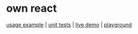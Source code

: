 # own react

[usage example](src/example.tsx) | [unit tests](src/index.spec.tsx) | [live demo](https://gmoskal.github.io/own-react/) | [playground](https://codesandbox.io/p/github/gmoskal/own-react/master?file=%2Fsrc%2Fexample.tsx&selection=%5B%7B%22endColumn%22%3A1%2C%22endLineNumber%22%3A1%2C%22startColumn%22%3A1%2C%22startLineNumber%22%3A1%7D%5D&workspace=%257B%2522activeFileId%2522%253A%2522clf62jj9f000jg2gv6akke5ng%2522%252C%2522openFiles%2522%253A%255B%2522%252FREADME.md%2522%255D%252C%2522sidebarPanel%2522%253A%2522EXPLORER%2522%252C%2522gitSidebarPanel%2522%253A%2522COMMIT%2522%252C%2522spaces%2522%253A%257B%2522clf62jkfn000x3b6hlkcwatby%2522%253A%257B%2522key%2522%253A%2522clf62jkfn000x3b6hlkcwatby%2522%252C%2522name%2522%253A%2522Default%2522%252C%2522devtools%2522%253A%255B%257B%2522key%2522%253A%2522clf62qa8w00em3b6hvfencker%2522%252C%2522type%2522%253A%2522PROJECT_SETUP%2522%252C%2522isMinimized%2522%253Afalse%257D%252C%257B%2522type%2522%253A%2522PREVIEW%2522%252C%2522taskId%2522%253A%2522start%2522%252C%2522port%2522%253A1234%252C%2522key%2522%253A%2522clf62k35c008y3b6h6osdrkae%2522%252C%2522isMinimized%2522%253Afalse%257D%252C%257B%2522type%2522%253A%2522TASK_LOG%2522%252C%2522taskId%2522%253A%2522start%2522%252C%2522key%2522%253A%2522clf62k20d006d3b6hgdx5k34y%2522%252C%2522isMinimized%2522%253Afalse%257D%255D%257D%257D%252C%2522currentSpace%2522%253A%2522clf62jkfn000x3b6hlkcwatby%2522%252C%2522spacesOrder%2522%253A%255B%2522clf62jkfn000x3b6hlkcwatby%2522%255D%252C%2522hideCodeEditor%2522%253Afalse%257D)
